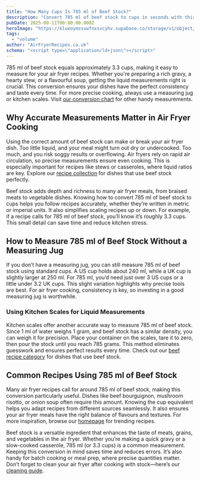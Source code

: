 ```yaml
---
title: "How Many Cups Is 785 ml of Beef Stock?"
description: "Convert 785 ml of beef stock to cups in seconds with this simple guide. Perfect for air fryer recipes and precise cooking measurements."
pubDate: 2025-08-11T00:00:00.000Z
heroImage: "https://klueoymssxwfnxsvcyhv.supabase.co/storage/v1/object/public/md/how-many-cups-is-785-ml-of-beef-stock-155e3574.webp"
tags:
  - "volume"
author: "AirFryerRecipes.co.uk"
schema: "<script type=\"application/ld+json\"></script>"
---
```


<p>785 ml of beef stock equals approximately 3.3 cups, making it easy to measure for your air fryer recipes. Whether you're preparing a rich gravy, a hearty stew, or a flavourful soup, getting the liquid measurements right is crucial. This conversion ensures your dishes have the perfect consistency and taste every time. For more precise cooking, always use a measuring jug or kitchen scales. Visit <a href=https://www.airfryerrecipe.co.uk/air-fryer-conversion-chart>our conversion chart</a> for other handy measurements.</p>

<h2>Why Accurate Measurements Matter in Air Fryer Cooking</h2>
<p>Using the correct amount of beef stock can make or break your air fryer dish. Too little liquid, and your meal might turn out dry or undercooked. Too much, and you risk soggy results or overflowing. Air fryers rely on rapid air circulation, so precise measurements ensure even cooking. This is especially important for recipes like stews or casseroles, where liquid ratios are key. Explore our <a href=https://www.airfryerrecipe.co.uk/recipes>recipe collection</a> for dishes that use beef stock perfectly.</p>

<p>Beef stock adds depth and richness to many air fryer meals, from braised meats to vegetable dishes. Knowing how to convert 785 ml of beef stock to cups helps you follow recipes accurately, whether they’re written in metric or imperial units. It also simplifies scaling recipes up or down. For example, if a recipe calls for 785 ml of beef stock, you’ll know it’s roughly 3.3 cups. This small detail can save time and reduce kitchen stress.</p>

<h2>How to Measure 785 ml of Beef Stock Without a Measuring Jug</h2>
<p>If you don’t have a measuring jug, you can still measure 785 ml of beef stock using standard cups. A US cup holds about 240 ml, while a UK cup is slightly larger at 250 ml. For 785 ml, you’d need just over 3 US cups or a little under 3.2 UK cups. This slight variation highlights why precise tools are best. For air fryer cooking, consistency is key, so investing in a good measuring jug is worthwhile.</p>

<h3>Using Kitchen Scales for Liquid Measurements</h3>
<p>Kitchen scales offer another accurate way to measure 785 ml of beef stock. Since 1 ml of water weighs 1 gram, and beef stock has a similar density, you can weigh it for precision. Place your container on the scales, tare it to zero, then pour the stock until you reach 785 grams. This method eliminates guesswork and ensures perfect results every time. Check out our <a href=https://www.airfryerrecipe.co.uk/recipe-category/beef>beef recipe category</a> for dishes that use beef stock.</p>

<h2>Common Recipes Using 785 ml of Beef Stock</h2>
<p>Many air fryer recipes call for around 785 ml of beef stock, making this conversion particularly useful. Dishes like beef bourguignon, mushroom risotto, or onion soup often require this amount. Knowing the cup equivalent helps you adapt recipes from different sources seamlessly. It also ensures your air fryer meals have the right balance of flavours and textures. For more inspiration, browse our <a href=https://www.airfryerrecipe.co.uk>homepage</a> for trending recipes.</p>

<p>Beef stock is a versatile ingredient that enhances the taste of meats, grains, and vegetables in the air fryer. Whether you’re making a quick gravy or a slow-cooked casserole, 785 ml (or 3.3 cups) is a common measurement. Keeping this conversion in mind saves time and reduces errors. It’s also handy for batch cooking or meal prep, where precise quantities matter. Don’t forget to clean your air fryer after cooking with stock—here’s our <a href=https://www.airfryerrecipe.co.uk/air-fryer-cleaner>cleaning guide</a>.</p>